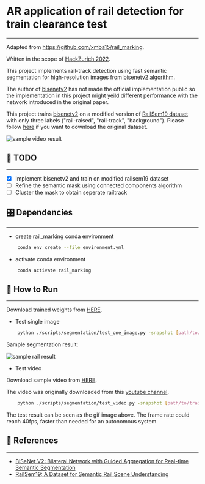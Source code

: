 # AR application of rail detection for train clearance test
***

Adapted from https://github.com/xmba15/rail_marking.

Written in the scope of [HackZurich 2022](https://hackzurich.com/).

This project implements rail-track detection using fast semantic segmentation for high-resolution images from [bisenetv2 algorithm](https://arxiv.org/abs/2004.02147).

The author of [bisenetv2](https://arxiv.org/abs/2004.02147) has not made the official implementation public so the implementation in this project might yeild different performance with the network introduced in the original paper.

This project trains [bisenetv2](https://arxiv.org/abs/2004.02147) on a modified version of [RailSem19 dataset](https://ieeexplore.ieee.org/document/9025646) with only three labels ("rail-raised", "rail-track", "background"). Please follow [here](https://wilddash.cc/railsem19) if you want to download the original dataset.

![sample video result](./data/samples/video_result.gif)


## :tada: TODO
***

- [x] Implement bisenetv2 and train on modified railsem19 dataset
- [ ] Refine the semantic mask using connected components algorithm
- [ ] Cluster the mask to obtain seperate railtrack

## 🎛  Dependencies
***

- create rail_marking conda environment

```bash
    conda env create --file environment.yml
```

- activate conda environment
```bash
    conda activate rail_marking
```

## :running: How to Run ##
***

Download trained weights from [HERE](https://drive.google.com/file/d/11FAmJR79bmO0SjzQIqBvWD8Zy9MTWYw2/view?usp=sharing).

- Test single image

```bash
    python ./scripts/segmentation/test_one_image.py -snapshot [path/to/trained/weight] -image_path [path/to/image/path]
```

Sample segmentation result:

![sample rail result](./data/samples/sample_rail_result.jpg)

- Test video

Download sample video from [HERE](https://drive.google.com/file/d/1B4FDdsaGF_F6Gm-E4ayOOG8A2EEbCyBQ/view?usp=sharing).

The video was originally downloaded from this [youtube channel](https://www.youtube.com/watch?v=-5T-J_Bp0g4).

```bash
    python ./scripts/segmentation/test_video.py -snapshot [path/to/trained/weight] -video_path [path/to/video/path]
```

The test result can be seen as the gif image above.
The frame rate could reach 40fps, faster than needed for an autonomous system.

## :gem: References ##
***

- [BiSeNet V2: Bilateral Network with Guided Aggregation for Real-time Semantic Segmentation](https://arxiv.org/abs/2004.02147)
- [RailSem19: A Dataset for Semantic Rail Scene Understanding](https://openaccess.thecvf.com/content_CVPRW_2019/html/WAD/Zendel_RailSem19_A_Dataset_for_Semantic_Rail_Scene_Understanding_CVPRW_2019_paper.html)
